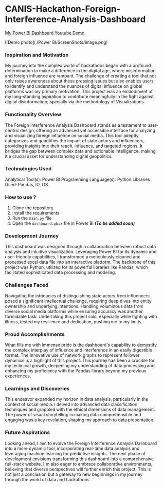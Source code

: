# CANIS-Hackathon-Foreign-Interference-Analysis-Dashboard

[My Power BI Dashboard Youtube Demo](https://youtu.be/EJQ_PQ-CeHY)

![Demo photo](./Power BI/ScreenShots/image.png)

### Inspiration and Motivation
My journey into the complex world of hackathons began with a profound determination to make a difference in the digital age, where misinformation and foreign influence are rampant. The challenge of creating a tool that not only raises awareness about these pressing issues but also enables users to identify and understand the nuances of digital influence on global platforms was my primary motivation. This project was an embodiment of my long-standing aspiration to contribute meaningfully in the fight against digital disinformation; specially via the methodology of Visualizations.

### Functionality Overview
The Foreign Interference Analysis Dashboard stands as a testament to user-centric design, offering an advanced yet accessible interface for analyzing and visualizing foreign influence on social media. This tool adeptly categorizes and quantifies the impact of state actors and influencers, providing insights into their reach, influence, and targeted regions. It bridges the gap between complex data and actionable intelligence, making it a crucial asset for understanding digital geopolitics.

### Technologies Used
Analytical Tool(s): Power BI
Programming Language(s): Python
Libraries Used: Pandas, IO, OS

### How to use ?
1. Clone the repository
2. Install the requirements
3. Run the `main.py` file
4. Open the `dashboard.pbix` file in Power BI **_(To be added soon)_**

### Development Journey
This dashboard was designed through a collaboration between robust data analysis and intuitive visualization. Leveraging Power BI for its dynamic and user-friendly capabilities, I transformed a meticulously cleaned and processed excel data file into an interactive platform. The backbone of this project was Python, utilized for its powerful libraries like Pandas, which facilitated sophisticated data processing and modeling.

### Challenges Faced
Navigating the intricacies of distinguishing state actors from influencers posed a significant intellectual challenge, requiring deep dives into entity ownership and underlying intentions. Handling voluminous data from diverse social media platforms while ensuring accuracy was another formidable task. Undertaking this project solo, especially while fighting with illness, tested my resilience and dedication, pushing me to my limits.

### Proud Accomplishments
What fills me with immense pride is the dashboard's capability to demystify the complex interplay of influence and interference in an easily digestible format. The innovative use of network graphs to represent follower dynamics is a highlight of this project. This journey has been a crucible for my technical growth, deepening my understanding of data processing and enhancing my proficiency with the Pandas library beyond my previous experiences. 

### Learnings and Discoveries
This endeavor expanded my horizon in data analysis, particularly in the context of social media. I delved into advanced data classification techniques and grappled with the ethical dimensions of data management. The power of visual storytelling in making data comprehensible and engaging was a key revelation, shaping my approach to data presentation.

### Future Aspirations
Looking ahead, I aim to evolve the Foreign Interference Analysis Dashboard into a more dynamic tool, incorporating real-time data analysis and leveraging machine learning for predictive insights. The next phase of development envisions transforming this dashboard into a comprehensive full-stack website. I'm also eager to embrace collaborative environments, believing that diverse perspectives will further enrich this project. This is not just a conclusion but a gateway to new beginnings in my journey through the world of data and hackathons.
